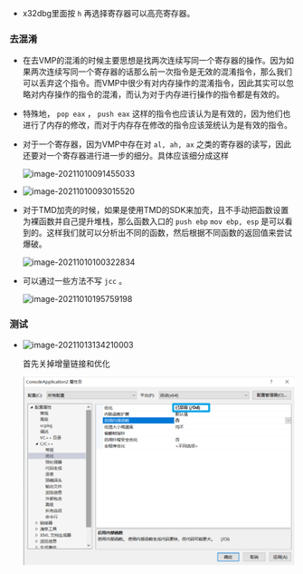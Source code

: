 + x32dbg里面按 `h` 再选择寄存器可以高亮寄存器。

### 去混淆

+ 在去VMP的混淆的时候主要思想是找两次连续写同一个寄存器的操作。因为如果两次连续写同一个寄存器的话那么前一次指令是无效的混淆指令，那么我们可以丢弃这个指令。而VMP中很少有对内存操作的混淆指令，因此其实可以忽略对内存操作的指令的混淆，而认为对于内存进行操作的指令都是有效的。

+ 特殊地， `pop eax` ， `push eax` 这样的指令也应该认为是有效的，因为他们也进行了内存的修改，而对于内存存在修改的指令应该笼统认为是有效的指令。

+ 对于一个寄存器，因为VMP中存在对 `al, ah, ax` 之类的寄存器的读写，因此还要对一个寄存器进行进一步的细分。具体应该细分成这样

  ![image-20211010091455033](C:\Users\22112\AppData\Roaming\Typora\typora-user-images\image-20211010091455033.png)

+ ![image-20211010093015520](C:\Users\22112\AppData\Roaming\Typora\typora-user-images\image-20211010093015520.png)

+ 对于TMD加壳的时候，如果是使用TMD的SDK来加壳，且不手动把函数设置为裸函数并自己提升堆栈，那么函数入口的 `push ebp` `mov ebp, esp` 是可以看到的。这样我们就可以分析出不同的函数，然后根据不同函数的返回值来尝试爆破。

  ![image-20211010100322834](C:\Users\22112\AppData\Roaming\Typora\typora-user-images\image-20211010100322834.png)

+ 可以通过一些方法不写 `jcc` 。

  ![image-20211010195759198](C:\Users\22112\AppData\Roaming\Typora\typora-user-images\image-20211010195759198.png)

### 测试

+ ![image-20211013134210003](https://cdn.jsdelivr.net/gh/smallzhong/new_new_picgo_picbed@main/image-20211013134210003.png)

  首先关掉增量链接和优化
  
  ![image-20211013134041556](https://raw.githubusercontent.com/smallzhong/new_new_picgo_picbed/main/image-20211013134041556.png)
  
  

